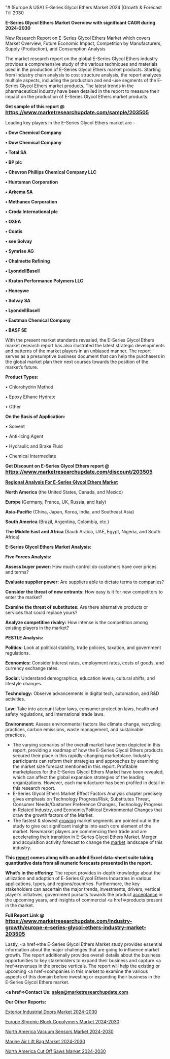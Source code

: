 "# (Europe & USA) E-Series Glycol Ethers Market 2024 |Growth & Forecast Till 2030

<strong>E-Series Glycol Ethers Market Overview with significant CAGR during 2024-2030</strong>

New Research Report on E-Series Glycol Ethers Market which covers Market Overview, Future Economic Impact, Competition by Manufacturers, Supply (Production), and Consumption Analysis

The market research report on the global E-Series Glycol Ethers industry provides a comprehensive study of the various techniques and materials used in the production of E-Series Glycol Ethers market products. Starting from industry chain analysis to cost structure analysis, the report analyzes multiple aspects, including the production and end-use segments of the E-Series Glycol Ethers market products. The latest trends in the pharmaceutical industry have been detailed in the report to measure their impact on the production of E-Series Glycol Ethers market products.

<strong>Get sample of this report @ <a href=https://www.marketresearchupdate.com/sample/203505><font size=3 color=#0000ff>https://www.marketresearchupdate.com/sample/203505</font></a></strong>

Leading key players in the E-Series Glycol Ethers market are -

<strong>• Dow Chemical Company

• Dow Chemical Company

• Total SA

• BP plc

• Chevron Phillips Chemical Company LLC

• Huntsman Corporation

• Arkema SA

• Methanex Corporation

• Croda International plc

• OXEA

• Coatis

• see Solvay

• Symrise AG

• Chalmette Refining

• LyondellBasell

• Kraton Performance Polymers LLC

• Honeywe

• Solvay SA

• LyondellBasell

• Eastman Chemical Company

• BASF SE</strong>

With the present market standards revealed, the E-Series Glycol Ethers market research report has also illustrated the latest strategic developments and patterns of the market players in an unbiased manner. The report serves as a presumptive business document that can help the purchasers in the global market plan their next courses towards the position of the market’s future.

<strong>Product Types:</strong>

• Chlorohydrin Method

• Epoxy Ethane Hydrate

• Other

<strong>On the Basis of Application:</strong>

• Solvent

• Anti-Icing Agent

• Hydraulic and Brake Fluid

• Chemical Intermediate

<strong>Get Discount on E-Series Glycol Ethers report @ <a href=https://www.marketresearchupdate.com/discount/203505><font size=3 color=#0000ff>https://www.marketresearchupdate.com/discount/203505</font></a></strong>

<strong><u><b>Regional Analysis For E-Series Glycol Ethers Market</b></u></strong>

<strong><b>North America</b></strong> (the United States, Canada, and Mexico)

<strong><b>Europe </b></strong>(Germany, France, UK, Russia, and Italy)

<strong><b>Asia-Pacific</b></strong> (China, Japan, Korea, India, and Southeast Asia)

<strong><b>South America</b></strong> (Brazil, Argentina, Colombia, etc.)

<strong><b>The Middle East and Africa</b></strong> (Saudi Arabia, UAE, Egypt, Nigeria, and South Africa)

<strong>E-Series Glycol Ethers Market Analysis:</strong>

<strong>Five Forces Analysis:</strong>

<strong>Assess buyer power:</strong> How much control do customers have over prices and terms?

<strong>Evaluate supplier power:</strong> Are suppliers able to dictate terms to companies?

<strong>Consider the threat of new entrants:</strong> How easy is it for new competitors to enter the market?

<strong>Examine the threat of substitutes:</strong> Are there alternative products or services that could replace yours?

<strong>Analyze competitive rivalry:</strong> How intense is the competition among existing players in the market?

<strong>PESTLE Analysis:</strong>

<strong>Politics:</strong> Look at political stability, trade policies, taxation, and government regulations.

<strong>Economics:</strong> Consider interest rates, employment rates, costs of goods, and currency exchange rates.

<strong>Social:</strong> Understand demographics, education levels, cultural shifts, and lifestyle changes.

<strong>Technology:</strong> Observe advancements in digital tech, automation, and R&D activities.

<strong>Law:</strong> Take into account labor laws, consumer protection laws, health and safety regulations, and international trade laws.

<strong>Environment:</strong> Assess environmental factors like climate change, recycling practices, carbon emissions, waste management, and sustainable practices.

<ul>
  <li>The varying scenarios of the overall market have been depicted in this report, providing a roadmap of how the E-Series Glycol Ethers products secured their place in this rapidly-changing marketplace. Industry participants can reform their strategies and approaches by examining the market size forecast mentioned in this report. Profitable marketplaces for the E-Series Glycol Ethers Market have been revealed, which can affect the global expansion strategies of the leading organizations. However, each manufacturer has been profiled in detail in this research report.</li>
  <li>E-Series Glycol Ethers Market Effect Factors Analysis chapter precisely gives emphasis on Technology Progress/Risk, Substitutes Threat, Consumer Needs/Customer Preference Changes, Technology Progress in Related Industry, and Economic/Political Environmental Changes that draw the growth factors of the Market.</li>
  <li>The fastest &amp; slowest <a href=ASDF991299>growing</a> market segments are pointed out in the study to give out significant insights into each core element of the market. Newmarket players are commencing their trade and are accelerating their <a href=>trans</a>ition in E-Series Glycol Ethers Market. Merger and acquisition activity forecast to change the <a href=>market</a> landscape of this industry.</li>
</ul>
<strong>This <a href=>report</a> comes along with an added Excel data-sheet suite taking quantitative data from all numeric forecasts presented in the report.</strong>

<strong>What’s in the offering:</strong> The report provides in-depth knowledge about the utilization and adoption of E-Series Glycol Ethers Industries in various applications, types, and regions/countries. Furthermore, the key stakeholders can ascertain the major trends, investments, drivers, vertical player’s initiatives, government pursuits towards the product <a href=ASDF881288>acceptance</a> in the upcoming years, and insights of commercial <a href=>products</a> present in the market.

<strong>Full Report Link @ <a href=https://www.marketresearchupdate.com/industry-growth/europe-e-series-glycol-ethers-industry-market-203505><font size=3 color=#0000ff>https://www.marketresearchupdate.com/industry-growth/europe-e-series-glycol-ethers-industry-market-203505</font></a></strong>

Lastly, <a href=>the</a> E-Series Glycol Ethers Market study provides essential information about the major challenges that are going to influence market growth. The report additionally provides overall details about the business opportunities to key stakeholders to expand their business and capture <a href=>revenues</a> in the precise verticals. The report will help the existing or upcoming <a href=>companies</a> in this market to examine the various aspects of this domain before investing or expanding their business in the E-Series Glycol Ethers market.

<strong><a href=><strong>Contact Us:</strong></a></strong>
<strong>sales@marketresearchupdate.com</strong>

<strong>Our Other Reports:</strong>

<a href=https://www.linkedin.com/pulse/exterior-industrial-doors-market-size-growth>Exterior Industrial Doors Market 2024-2030</a>

<a href=https://www.linkedin.com/pulse/europe-styrenic-block-copolymers-market-size-exclusive>Europe Styrenic Block Copolymers Market 2024-2030</a>

<a href=https://www.linkedin.com/pulse/north-america-vacuum-sensors-market>North America Vacuum Sensors Market 2024-2030</a>

<a href=https://www.linkedin.com/pulse/marine-air-lift-bag-market-statistics-2023-demand-ehp6f/>Marine Air Lift Bag Market 2024-2030</a>

<a href=https://www.linkedin.com/pulse/north-america-cut-off-saws-market-2023-industry-cyjjf/>North America Cut Off Saws Market 2024-2030</a>
